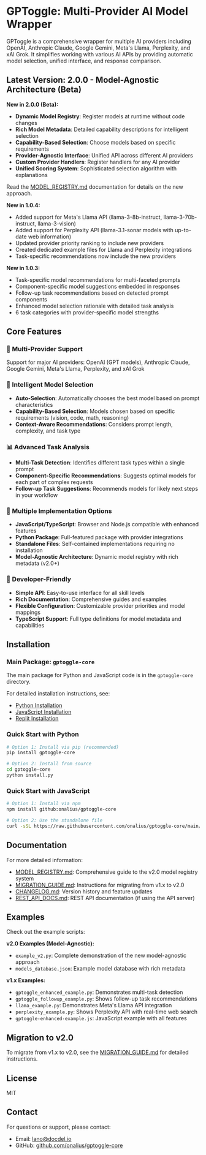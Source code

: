 # GPToggle: Multi-Provider AI Model Wrapper

GPToggle is a comprehensive wrapper for multiple AI providers including OpenAI, Anthropic Claude, Google Gemini, Meta's Llama, Perplexity, and xAI Grok. It simplifies working with various AI APIs by providing automatic model selection, unified interface, and response comparison.

## Latest Version: 2.0.0 - Model-Agnostic Architecture (Beta)

**New in 2.0.0 (Beta):**
- **Dynamic Model Registry**: Register models at runtime without code changes
- **Rich Model Metadata**: Detailed capability descriptions for intelligent selection
- **Capability-Based Selection**: Choose models based on specific requirements
- **Provider-Agnostic Interface**: Unified API across different AI providers
- **Custom Provider Handlers**: Register handlers for any AI provider
- **Unified Scoring System**: Sophisticated selection algorithm with explanations

Read the [MODEL_REGISTRY.md](MODEL_REGISTRY.md) documentation for details on the new approach.

**New in 1.0.4:**
- Added support for Meta's Llama API (llama-3-8b-instruct, llama-3-70b-instruct, llama-3-vision)
- Added support for Perplexity API (llama-3.1-sonar models with up-to-date web information)
- Updated provider priority ranking to include new providers
- Created dedicated example files for Llama and Perplexity integrations
- Task-specific recommendations now include the new providers

**New in 1.0.3:**
- Task-specific model recommendations for multi-faceted prompts
- Component-specific model suggestions embedded in responses
- Follow-up task recommendations based on detected prompt components
- Enhanced model selection rationale with detailed task analysis
- 6 task categories with provider-specific model strengths

## Core Features

### 🤖 Multi-Provider Support
Support for major AI providers: OpenAI (GPT models), Anthropic Claude, Google Gemini, Meta's Llama, Perplexity, and xAI Grok

### 🧠 Intelligent Model Selection
- **Auto-Selection**: Automatically chooses the best model based on prompt characteristics
- **Capability-Based Selection**: Models chosen based on specific requirements (vision, code, math, reasoning)
- **Context-Aware Recommendations**: Considers prompt length, complexity, and task type

### 📊 Advanced Task Analysis
- **Multi-Task Detection**: Identifies different task types within a single prompt
- **Component-Specific Recommendations**: Suggests optimal models for each part of complex requests
- **Follow-up Task Suggestions**: Recommends models for likely next steps in your workflow

### 🔧 Multiple Implementation Options
- **JavaScript/TypeScript**: Browser and Node.js compatible with enhanced features
- **Python Package**: Full-featured package with provider integrations
- **Standalone Files**: Self-contained implementations requiring no installation
- **Model-Agnostic Architecture**: Dynamic model registry with rich metadata (v2.0+)

### 🚀 Developer-Friendly
- **Simple API**: Easy-to-use interface for all skill levels
- **Rich Documentation**: Comprehensive guides and examples
- **Flexible Configuration**: Customizable provider priorities and model mappings
- **TypeScript Support**: Full type definitions for model metadata and capabilities

## Installation

### Main Package: `gptoggle-core`

The main package for Python and JavaScript code is in the `gptoggle-core` directory.

For detailed installation instructions, see:
- [Python Installation](gptoggle-core/docs/README.md)
- [JavaScript Installation](gptoggle-core/docs/JS_INSTALLATION.md)
- [Replit Installation](gptoggle-core/docs/REPLIT_INSTALLATION.md)

### Quick Start with Python

```bash
# Option 1: Install via pip (recommended)
pip install gptoggle-core

# Option 2: Install from source
cd gptoggle-core
python install.py
```

### Quick Start with JavaScript

```bash
# Option 1: Install via npm
npm install github:onalius/gptoggle-core

# Option 2: Use the standalone file
curl -sSL https://raw.githubusercontent.com/onalius/gptoggle-core/main/gptoggle_enhanced.js -o gptoggle_enhanced.js
```

## Documentation

For more detailed information:
- [MODEL_REGISTRY.md](MODEL_REGISTRY.md): Comprehensive guide to the v2.0 model registry system
- [MIGRATION_GUIDE.md](MIGRATION_GUIDE.md): Instructions for migrating from v1.x to v2.0
- [CHANGELOG.md](gptoggle-core/docs/CHANGELOG.md): Version history and feature updates
- [REST_API_DOCS.md](REST_API_DOCS.md): REST API documentation (if using the API server)

## Examples

Check out the example scripts:

**v2.0 Examples (Model-Agnostic):**
- `example_v2.py`: Complete demonstration of the new model-agnostic approach
- `models_database.json`: Example model database with rich metadata

**v1.x Examples:**
- `gptoggle_enhanced_example.py`: Demonstrates multi-task detection
- `gptoggle_followup_example.py`: Shows follow-up task recommendations
- `llama_example.py`: Demonstrates Meta's Llama API integration
- `perplexity_example.py`: Shows Perplexity API with real-time web search
- `gptoggle-enhanced-example.js`: JavaScript example with all features

## Migration to v2.0

To migrate from v1.x to v2.0, see the [MIGRATION_GUIDE.md](MIGRATION_GUIDE.md) for detailed instructions.

## License

MIT

## Contact

For questions or support, please contact:
- Email: lano@docdel.io
- GitHub: [github.com/onalius/gptoggle-core](https://github.com/onalius/gptoggle-core)